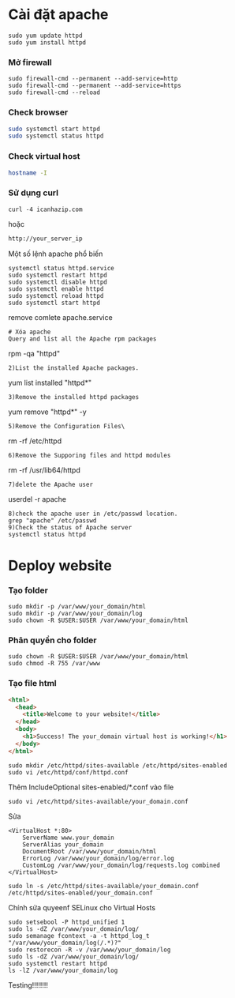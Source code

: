 # Cài đặt apache
```linux
sudo yum update httpd
sudo yum install httpd
```
### Mở firewall
```
sudo firewall-cmd --permanent --add-service=http
sudo firewall-cmd --permanent --add-service=https
sudo firewall-cmd --reload
```
### Check browser
```bash
sudo systemctl start httpd
sudo systemctl status httpd
```
### Check virtual host
```bash
hostname -I
```
### Sử dụng curl
```
curl -4 icanhazip.com
```
hoặc
```bash
http://your_server_ip
```
Một số lệnh apache phổ biến
```
systemctl status httpd.service
sudo systemctl restart httpd
sudo systemctl disable httpd
sudo systemctl enable httpd
sudo systemctl reload httpd
sudo systemctl start httpd
```
remove comlete apache.service
```
# Xóa apache
Query and list all the Apache rpm packages
```
rpm -qa "httpd"
```
2)List the installed Apache packages.
```
yum list installed "httpd*"
```
3)Remove the installed httpd packages
```
yum remove "httpd*" -y
```
5)Remove the Configuration Files\
```
rm -rf /etc/httpd
```
6)Remove the Supporing files and httpd modules
```
rm -rf /usr/lib64/httpd
```
7)delete the Apache user
```
userdel -r apache
```
8)check the apache user in /etc/passwd location.
grep "apache" /etc/passwd
9)Check the status of Apache server
systemctl status httpd
```

# Deploy website
### Tạo folder
```
sudo mkdir -p /var/www/your_domain/html
sudo mkdir -p /var/www/your_domain/log
sudo chown -R $USER:$USER /var/www/your_domain/html
```
### Phân quyền cho folder
```
sudo chown -R $USER:$USER /var/www/your_domain/html
sudo chmod -R 755 /var/www
```
### Tạo file html
```html
<html>
  <head>
    <title>Welcome to your website!</title>
  </head>
  <body>
    <h1>Success! The your_domain virtual host is working!</h1>
  </body>
</html>
```
```
sudo mkdir /etc/httpd/sites-available /etc/httpd/sites-enabled
sudo vi /etc/httpd/conf/httpd.conf
```
Thêm IncludeOptional sites-enabled/*.conf vào file
```
sudo vi /etc/httpd/sites-available/your_domain.conf
```
Sửa
```
<VirtualHost *:80>
    ServerName www.your_domain
    ServerAlias your_domain
    DocumentRoot /var/www/your_domain/html
    ErrorLog /var/www/your_domain/log/error.log
    CustomLog /var/www/your_domain/log/requests.log combined
</VirtualHost>
```
```
sudo ln -s /etc/httpd/sites-available/your_domain.conf /etc/httpd/sites-enabled/your_domain.conf
```
Chính sửa quyeenf SELinux cho Virtual Hosts
```
sudo setsebool -P httpd_unified 1
sudo ls -dZ /var/www/your_domain/log/
sudo semanage fcontext -a -t httpd_log_t "/var/www/your_domain/log(/.*)?"
sudo restorecon -R -v /var/www/your_domain/log
sudo ls -dZ /var/www/your_domain/log/
sudo systemctl restart httpd
ls -lZ /var/www/your_domain/log
```
Testing!!!!!!!!